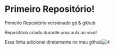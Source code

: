 # Primeiro Repositório!
 Primeiro Repositório versionado git & github

Repositório criado durante  uma aula ao vivo!

Essa linha adicionei diretamente no meu github![4](https://github.com/user-attachments/assets/cde1942d-0021-41b2-8b2c-a37bffa875bc)
